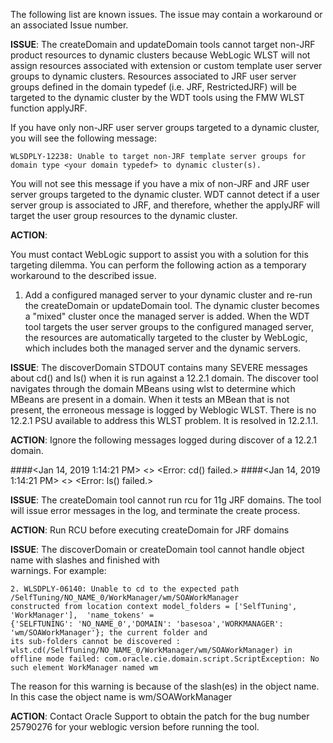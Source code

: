 The following list are known issues. The issue may contain a workaround or an associated Issue number.

**ISSUE**:
   The createDomain and updateDomain tools cannot target non-JRF product resources to dynamic clusters because
   WebLogic WLST will not assign resources associated with extension or custom template user server groups
   to dynamic clusters. Resources associated to JRF user server groups defined in the domain typedef
   (i.e. JRF, RestrictedJRF) will be targeted to the dynamic cluster by the WDT tools using the FMW WLST function
   applyJRF.

   If you have only non-JRF user server groups targeted to a dynamic cluster, you will see the following message:

    WLSDPLY-12238: Unable to target non-JRF template server groups for domain type <your domain typedef> to dynamic cluster(s).

   You will not see this message if you have a mix of non-JRF and JRF user server groups targeted to the dynamic
   cluster. WDT cannot detect if a user server group is associated to JRF, and therefore, whether the applyJRF will
   target the user group resources to the dynamic cluster.

**ACTION**:

   You must contact WebLogic support to assist you with a solution for this targeting dilemma. You can perform
   the following action as a temporary workaround to the described issue.

   1. Add a configured managed server to your dynamic cluster and re-run the createDomain or updateDomain tool.
      The dynamic cluster becomes a "mixed" cluster once the managed server is added. When the WDT tool targets the
      user server groups to the configured managed server, the resources are automatically targeted to the cluster
      by WebLogic, which includes both the managed server and the dynamic servers.

**ISSUE**:
   The discoverDomain STDOUT contains many SEVERE messages about cd() and ls() when it is run against a 12.2.1 domain.
   The discover tool navigates through the domain MBeans using wlst to determine which MBeans are present in a
   domain. When it tests an MBean that is not present, the erroneous message is logged by Weblogic WLST.
   There is no 12.2.1 PSU available to address this WLST problem. It is resolved in 12.2.1.1.

**ACTION**:
   Ignore the following messages logged during discover of a 12.2.1 domain.

   ####<Jan 14, 2019 1:14:21 PM> <SEVERE> <CommandExceptionHandler> <handleException> <> <Error: cd() failed.>
   ####<Jan 14, 2019 1:14:21 PM> <SEVERE> <CommandExceptionHandler> <handleException> <> <Error: ls() failed.>


**ISSUE**:
   The createDomain tool cannot run rcu for 11g JRF domains. The tool will issue error messages in the log, and
   terminate the create process.

**ACTION**:
   Run RCU before executing createDomain for JRF domains

**ISSUE**:
   The discoverDomain or createDomain tool cannot handle object name with slashes and finished with  
   warnings.  For example:

    2. WLSDPLY-06140: Unable to cd to the expected path /SelfTuning/NO_NAME_0/WorkManager/wm/SOAWorkManager
    constructed from location context model_folders = ['SelfTuning', 'WorkManager'],  'name_tokens' =
    {'SELFTUNING': 'NO_NAME_0','DOMAIN': 'basesoa','WORKMANAGER': 'wm/SOAWorkManager'}; the current folder and
    its sub-folders cannot be discovered : wlst.cd(/SelfTuning/NO_NAME_0/WorkManager/wm/SOAWorkManager) in
    offline mode failed: com.oracle.cie.domain.script.ScriptException: No such element WorkManager named wm

   The reason for this warning is because of the slash(es) in the object name. In this case the object name is
   wm/SOAWorkManager

**ACTION**:
   Contact Oracle Support to obtain the patch for the bug number 25790276 for your weblogic version
   before running the tool.
